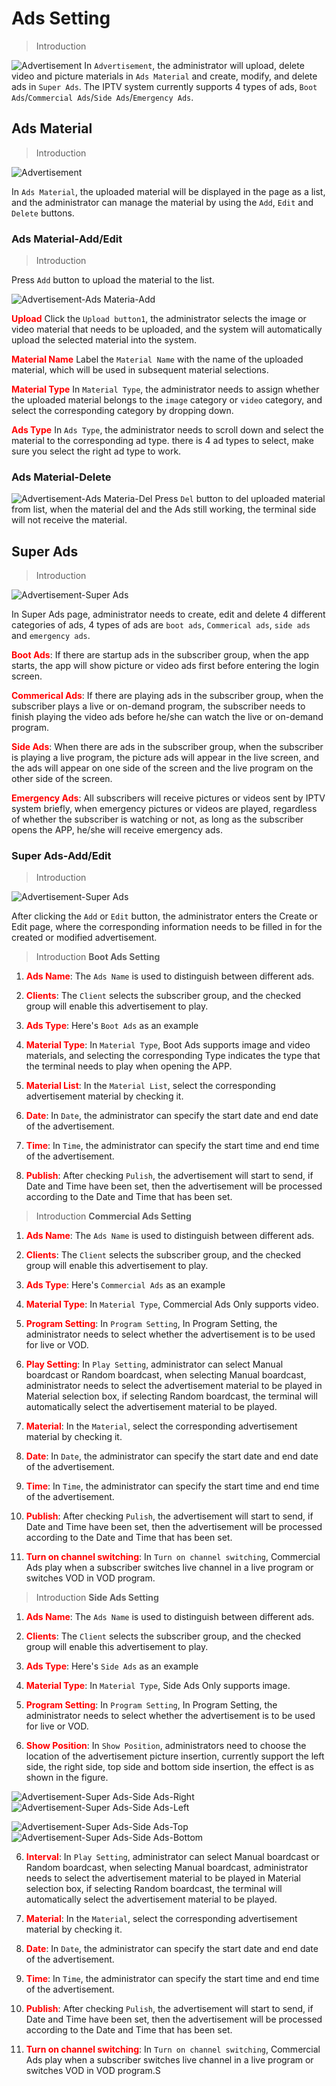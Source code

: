 # Ads Setting

>Introduction

![Advertisement](_images/16.png) In `Advertisement`, the administrator will upload, delete video and picture materials in `Ads Material` and create, modify, and delete ads in `Super Ads`. The IPTV system currently supports 4 types of ads, `Boot Ads`/`Commercial Ads`/`Side Ads`/`Emergency Ads`.

## Ads Material

>Introduction

![Advertisement](_images/16-1.png)

In `Ads Material`, the uploaded material will be displayed in the page as a list, and the administrator can manage the material by using the `Add`, `Edit` and `Delete` buttons.

### Ads Material-Add/Edit

>Introduction

Press `Add` button to upload the material to the list.

![Advertisement-Ads Materia-Add ](_images/16-2.png)


<font color="red">**Upload**</font> Click the `Upload button1`, the administrator selects the image or video material that needs to be uploaded, and the system will automatically upload the selected material into the system.

<font color="red">**Material Name**</font> Label the `Material Name` with the name of the uploaded material, which will be used in subsequent material selections.

<font color="red">**Material Type**</font> In `Material Type`, the administrator needs to assign whether the uploaded material belongs to the `image` category or `video` category, and select the corresponding category by dropping down.

<font color="red">**Ads Type**</font> In `Ads Type`, the administrator needs to scroll down and select the material to the corresponding ad type. there is 4 ad types to select, make sure you select the right ad type to work.

### Ads Material-Delete

![Advertisement-Ads Materia-Del ](_images/icon/icon-6.png) Press `Del` button to del uploaded material from list, when the material del and the Ads still working, the terminal side will not receive the material.

## Super Ads

>Introduction

![Advertisement-Super Ads ](_images/16-3.png)

In Super Ads page, administrator needs to create, edit and delete 4 different categories of ads, 4 types of ads are `boot ads`, `Commerical ads`, `side ads` and `emergency ads`.

<font color="red">**Boot Ads**</font>: If there are startup ads in the subscriber group, when the app starts, the app will show picture or video ads first before entering the login screen.

<font color="red">**Commerical Ads**</font>: If there are playing ads in the subscriber group, when the subscriber plays a live or on-demand program, the subscriber needs to finish playing the video ads before he/she can watch the live or on-demand program.

<font color="red">**Side Ads**</font>: When there are ads in the subscriber group, when the subscriber is playing a live program, the picture ads will appear in the live screen, and the ads will appear on one side of the screen and the live program on the other side of the screen.

<font color="red">**Emergency Ads**</font>: All subscribers will receive pictures or videos sent by IPTV system briefly, when emergency pictures or videos are played, regardless of whether the subscriber is watching or not, as long as the subscriber opens the APP, he/she will receive emergency ads.

### Super Ads-Add/Edit

>Introduction

![Advertisement-Super Ads ](_images/16-4.png)

After clicking the `Add` or `Edit` button, the administrator enters the Create or Edit page, where the corresponding information needs to be filled in for the created or modified advertisement.

>Introduction **Boot Ads Setting**

1. <font color="red">**Ads Name**</font>: The `Ads Name` is used to distinguish between different ads.

2. <font color="red">**Clients**</font>: The `Client` selects the subscriber group, and the checked group will enable this advertisement to play.

3. <font color="red">**Ads Type**</font>: Here's `Boot Ads` as an example

4. <font color="red">**Material Type**</font>: In `Material Type`, Boot Ads supports image and video materials, and selecting the corresponding Type indicates the type that the terminal needs to play when opening the APP.

5. <font color="red">**Material List**</font>: In the `Material List`, select the corresponding advertisement material by checking it.

6. <font color="red">**Date**</font>: In `Date`, the administrator can specify the start date and end date of the advertisement.

7. <font color="red">**Time**</font>: In `Time`, the administrator can specify the start time and end time of the advertisement.

8. <font color="red">**Publish**</font>: After checking `Pulish`, the advertisement will start to send, if Date and Time have been set, then the advertisement will be processed according to the Date and Time that has been set.


>Introduction **Commercial Ads Setting**

1. <font color="red">**Ads Name**</font>: The `Ads Name` is used to distinguish between different ads.

2. <font color="red">**Clients**</font>: The `Client` selects the subscriber group, and the checked group will enable this advertisement to play.

3. <font color="red">**Ads Type**</font>: Here's `Commercial Ads` as an example

4. <font color="red">**Material Type**</font>: In `Material Type`, Commercial Ads Only supports video.

5. <font color="red">**Program Setting**</font>: In `Program Setting`, In Program Setting, the administrator needs to select whether the advertisement is to be used for live or VOD.

6. <font color="red">**Play Setting**</font>: In `Play Setting`, administrator can select Manual boardcast or Random boardcast, when selecting Manual boardcast, administrator needs to select the advertisement material to be played in Material selection box, if selecting Random boardcast, the terminal will automatically select the advertisement material to be played.

7. <font color="red">**Material**</font>: In the `Material`, select the corresponding advertisement material by checking it.

8. <font color="red">**Date**</font>: In `Date`, the administrator can specify the start date and end date of the advertisement.

9. <font color="red">**Time**</font>: In `Time`, the administrator can specify the start time and end time of the advertisement.

10. <font color="red">**Publish**</font>: After checking `Pulish`, the advertisement will start to send, if Date and Time have been set, then the advertisement will be processed according to the Date and Time that has been set.

11. <font color="red">**Turn on channel switching**</font>: In `Turn on channel switching`, Commercial Ads play when a subscriber switches live channel in a live program or switches VOD in VOD program.

>Introduction **Side Ads Setting**

1. <font color="red">**Ads Name**</font>: The `Ads Name` is used to distinguish between different ads.

2. <font color="red">**Clients**</font>: The `Client` selects the subscriber group, and the checked group will enable this advertisement to play.

3. <font color="red">**Ads Type**</font>: Here's `Side Ads` as an example

4. <font color="red">**Material Type**</font>: In `Material Type`, Side Ads Only supports image.

5. <font color="red">**Program Setting**</font>: In `Program Setting`, In Program Setting, the administrator needs to select whether the advertisement is to be used for live or VOD.

6. <font color="red">**Show Position**</font>: In `Show Position`, administrators need to choose the location of the advertisement picture insertion, currently support the left side, the right side, top side and bottom side insertion, the effect is as shown in the figure.

![Advertisement-Super Ads-Side Ads-Right ](_images/16-5.png ':size=40%') ![Advertisement-Super Ads-Side Ads-Left ](_images/16-6.png ':size=40%')

![Advertisement-Super Ads-Side Ads-Top ](_images/16-7.png ':size=40%') ![Advertisement-Super Ads-Side Ads-Bottom ](_images/16-8.png ':size=40%')

6. <font color="red">**Interval**</font>: In `Play Setting`, administrator can select Manual boardcast or Random boardcast, when selecting Manual boardcast, administrator needs to select the advertisement material to be played in Material selection box, if selecting Random boardcast, the terminal will automatically select the advertisement material to be played.

7. <font color="red">**Material**</font>: In the `Material`, select the corresponding advertisement material by checking it.

8. <font color="red">**Date**</font>: In `Date`, the administrator can specify the start date and end date of the advertisement.

9. <font color="red">**Time**</font>: In `Time`, the administrator can specify the start time and end time of the advertisement.

10. <font color="red">**Publish**</font>: After checking `Pulish`, the advertisement will start to send, if Date and Time have been set, then the advertisement will be processed according to the Date and Time that has been set.

11. <font color="red">**Turn on channel switching**</font>: In `Turn on channel switching`, Commercial Ads play when a subscriber switches live channel in a live program or switches VOD in VOD program.S